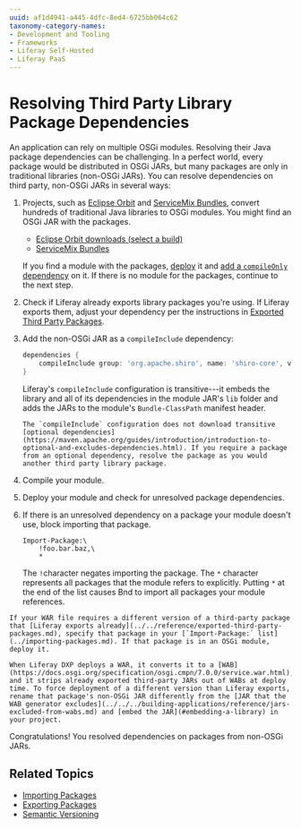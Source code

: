 ```yaml
---
uuid: af1d4941-a445-4dfc-8ed4-6725bb064c62
taxonomy-category-names:
- Development and Tooling
- Frameworks
- Liferay Self-Hosted
- Liferay PaaS
---
```

# Resolving Third Party Library Package Dependencies

An application can rely on multiple OSGi modules. Resolving their Java package dependencies can be challenging. In a perfect world, every package would be distributed in OSGi JARs, but many packages are only in traditional libraries (non-OSGi JARs). You can resolve dependencies on third party, non-OSGi JARs in several ways:

1. Projects, such as [Eclipse Orbit](https://www.eclipse.org/orbit/) and [ServiceMix Bundles](https://servicemix.apache.org/developers/source/bundles-source.html), convert hundreds of traditional Java libraries to OSGi modules. You might find an OSGi JAR with the packages. 

    * [Eclipse Orbit downloads \(select a build\)](https://download.eclipse.org/tools/orbit/downloads/)
    * [ServiceMix Bundles](https://mvnrepository.com/artifact/org.apache.servicemix.bundles)

    If you find a module with the packages, [deploy](../../../system-administration/installing-and-managing-apps/installing-apps.md) it and [add a `compileOnly` dependency](./specifying-dependencies.md) on it. If there is no module for the packages, continue to the next step.

1. Check if Liferay already exports library packages you're using. If Liferay exports them, adjust your dependency per the instructions in [Exported Third Party Packages](../../reference/exported-third-party-packages.md).

1. Add the non-OSGi JAR as a `compileInclude` dependency:

    ```groovy
    dependencies {
        compileInclude group: 'org.apache.shiro', name: 'shiro-core', version: '1.1.0'
    }
    ```

    Liferay's `compileInclude` configuration is transitive---it embeds the library and all of its dependencies in the module JAR's `lib` folder and adds the JARs to the module's `Bundle-ClassPath` manifest header.

    ```{note}
    The `compileInclude` configuration does not download transitive [optional dependencies](https://maven.apache.org/guides/introduction/introduction-to-optional-and-excludes-dependencies.html). If you require a package from an optional dependency, resolve the package as you would another third party library package.
    ```

1. Compile your module.

1. Deploy your module and check for unresolved package dependencies.

1. If there is an unresolved dependency on a package your module doesn't use, block importing that package.

    ```
    Import-Package:\
        !foo.bar.baz,\
        *
    ```

    The `!`character negates importing the package. The `*` character represents all packages that the module refers to explicitly. Putting `*` at the end of the list causes Bnd to import all packages your module references.

```{note}
If your WAR file requires a different version of a third-party package that [Liferay exports already](../../reference/exported-third-party-packages.md), specify that package in your [`Import-Package:` list](../importing-packages.md). If that package is in an OSGi module, deploy it.

When Liferay DXP deploys a WAR, it converts it to a [WAB](https://docs.osgi.org/specification/osgi.cmpn/7.0.0/service.war.html), and it strips already exported third-party JARs out of WABs at deploy time. To force deployment of a different version than Liferay exports, rename that package's non-OSGi JAR differently from the [JAR that the WAB generator excludes](../../../building-applications/reference/jars-excluded-from-wabs.md) and [embed the JAR](#embedding-a-library) in your project.
```

Congratulations! You resolved dependencies on packages from non-OSGi JARs.

## Related Topics

* [Importing Packages](../importing-packages.md)
* [Exporting Packages](../exporting-packages.md)
* [Semantic Versioning](../semantic-versioning.md)
